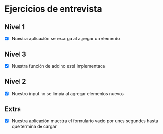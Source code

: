 # Ejercicios de entrevista

## Nivel 1
- [X] Nuestra aplicación se recarga al agregar un elemento

## Nivel 3
- [X] Nuestra función de add no está implementada

## Nivel 2
- [X] Nuestro input no se limpia al agregar elementos nuevos

## Extra
- [X] Nuestra aplicación muestra el formulario vacío por unos segundos hasta que termina de cargar
